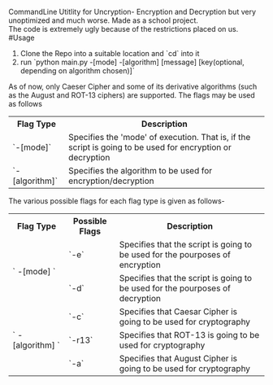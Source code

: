 CommandLine Utitlity for Uncryption- Encryption and Decryption but very unoptimized and much worse.
Made as a school project. <br> The code is extremely ugly because of the restrictions placed on us.
#Usage
<ol>
  <li>Clone the Repo into a suitable location and `cd` into it</li>
  <li>run `python main.py -[mode] -[algorithm] [message] [key(optional, depending on algorithm chosen)]`</li>
</ol>
As of now, only Caeser Cipher and some of its derivative algorithms (such as the August and ROT-13 ciphers) are supported.
The flags may be used as follows
<table>
  <tr>
    <th>Flag Type</th>
    <th>Description</th>
  </tr>
  <tr>
    <td> `-[mode]` </td>
    <td>Specifies the 'mode' of execution. That is, if the script is going to be used for encryption or decryption</td>
  </tr>
  <tr>
    <td>`-[algorithm]`</td>
    <td>Specifies the algorithm to be used for encryption/decryption</td>
  </tr>  
</table>
The various possible flags for each flag type is given as follows-
<table>
  <tr> 
   <th>Flag Type</th>
   <th>Possible Flags</th>
   <th>Description</th>
  </tr>
  <tr>
    <td rowspan="2">` -[mode] `</td>
    <td>`-e`</td>
    <td>Specifies that the script is going to be used for the pourposes of encryption</td>
  </tr>
  <tr>
    <td>`-d`</td>
    <td>Specifies that the script is going to be used for the pourposes of decryption</td>
  </tr>
  <tr>
    <td rowspan="3">` -[algorithm] `</td>
    <td>`-c`</td>
    <td>Specifies that Caesar Cipher is going to be used for cryptography</td>
  </tr>
  <tr>
    <td>`-r13`</td>
    <td>Specifies that ROT-13 is going to be used for cryptography</td>
  </tr>
  
  <tr>
    <td>`-a`</td>
    <td>Specifies that August Cipher is going to be used for cryptography</td>
  </tr>
</table>
